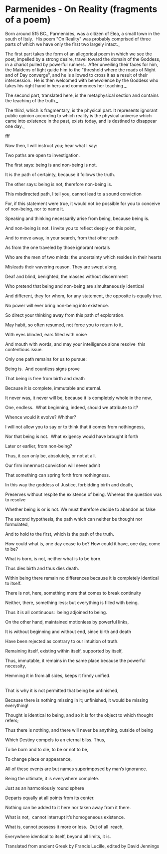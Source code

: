 # Parmenides - On Reality (fragments of a poem)

Born around 515 BC., Parmenides, was a citizen of Elea, a small town in the south of Italy.  His poem "On Reality" was probably comprised of three parts of which we have only the first two largely intact._

The first part takes the form of an allegorical poem in which we see the poet, impelled by a strong desire, travel toward the domain of the Goddess, in a chariot pulled by powerful runners.  After unveiling their faces for him, the Maidens of light guide him to the "threshold where the roads of Night and of Day converge", and he is allowed to cross it as a result of their intercession.  He is then welcomed with benevolence by the Goddess who takes his right hand in hers and commences her teaching._

The second part, translated here, is the metaphysical section and contains the teaching of the truth._

The third, which is fragmentary, is the physical part. It represents ignorant public opinion according to which reality is the physical universe which came into existence in the past, exists today, and is destined to disappear one day._

fff

Now then, I will instruct you; hear what I say:

Two paths are open to investigation.

The first says: being is and non-being is not.

It is the path of certainty, because it follows the truth.

The other says: being is not, therefore non-being is.

This misdirected path, I tell you, cannot lead to a sound conviction

For, if this statement were true, it would not be possible for you to conceive of non-being, nor to name it.

Speaking and thinking necessarily arise from being, because being is.

And non-being is not. I invite you to reflect deeply on this point,

And to move away, in your search, from that other path

As from the one traveled by those ignorant mortals

Who are the men of two minds: the uncertainty which resides in their hearts

Misleads their wavering reason. They are swept along,

Deaf and blind, benighted, the masses without discernment

Who pretend that being and non-being are simultaneously identical

And different, they for whom, for any statement, the opposite is equally true.

No power will ever bring non-being into existence.

So direct your thinking away from this path of exploration.

May habit, so often resumed, not force you to return to it,

With eyes blinded, ears filled with noise

And mouth with words, and may your intelligence alone resolve  this contentious issue.

Only one path remains for us to pursue:

Being is.  And countless signs prove

That being is free from birth and death

Because it is complete, immutable and eternal.

It never was, it never will be, because it is completely whole in the now,

One, endless.  What beginning, indeed, should we attribute to it?

Whence would it evolve? Whither?

I will not allow you to say or to think that it comes from nothingness,

Nor that being is not.  What exigency would have brought it forth

Later or earlier, from non-being?

Thus, it can only be, absolutely, or not at all.

Our firm innermost conviction will never admit

That something can spring forth from nothingness. 

In this way the goddess of Justice, forbidding birth and death,

Preserves without respite the existence of being. Whereas the question was to resolve

Whether being is or is not. We must therefore decide to abandon as false

The second hypothesis, the path which can neither be thought nor formulated,

And to hold to the first, which is the path of the truth.

How could what is, one day cease to be? How could it have, one day, come to be?

What is born, is not, neither what is to be born.

Thus dies birth and thus dies death.

Within being there remain no differences because it is completely identical to itself.

There is not, here, something more that comes to break continuity

Neither, there, something less: but everything is filled with being.

Thus it is all continuous:  being adjoined to being.

On the other hand, maintained motionless by powerful links,

It is without beginning and without end, since birth and death

Have been rejected as contrary to our intuition of truth.

Remaining itself, existing within itself, supported by itself,

Thus, immutable, it remains in the same place because the powerful necessity,

Hemming it in from all sides, keeps it firmly unified.                                                                                           

That is why it is not permitted that being be unfinished,

Because there is nothing missing in it; unfinished, it would be missing  everything!

Thought is identical to being, and so it is for the object to which thought refers;

Thus there is nothing, and there will never be anything, outside of being

Which Destiny compels to an eternal bliss. Thus,

To be born and to die, to be or not to be,

To change place or appearance,

All of these events are but names superimposed by man’s ignorance.

Being the ultimate, it is everywhere complete.

Just as an harmoniously round sphere

Departs equally at all points from its center.

Nothing can be added to it here nor taken away from it there.   

What is not,  cannot interrupt it’s homogeneous existence.

What is, cannot possess it more or less.  Out of all  reach,

Everywhere identical to itself, beyond all limits, it is.

Translated from ancient Greek by Francis Lucille, edited by David Jennings

